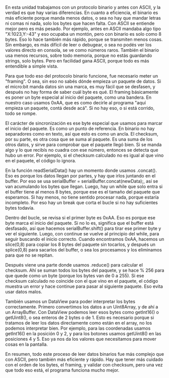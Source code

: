 En esta unidad trabajamos con un protocolo binario y antes con ASCII, y la verdad es que hay varias diferencias. En cuanto a eficiencia, el binario es más eficiente porque manda menos datos, o sea no hay que mandar letras ni comas ni nada, solo los bytes que hacen falta. Con ASCII se entiende mejor pero es más pesado. Por ejemplo, antes en ASCII mandaba algo tipo "X:1023,Y:-43" y eso ocupaba un montón, pero con binario es solo como 8 bytes. Eso lo hace también más rápido, porque se transmiten menos cosas. Sin embargo, es más difícil de leer o debugear, o sea no podés ver los valores directo en consola, se ve como números raros. También el binario usa menos recursos, sobre todo memoria, porque no estás guardando strings, solo bytes. Pero en facilidad gana ASCII, porque todo es más entendible a simple vista.

Para que todo eso del protocolo binario funcione, fue necesario meter un "framing". O sea, sin eso no sabés dónde empieza un paquete de datos. Si el micro:bit manda datos sin una marca, es muy fácil que se desfasen, y después no hay forma de saber cuál byte es qué. El framing básicamente es poner un byte especial al inicio del paquete, como una bandera. En nuestro caso usamos 0xAA, que es como decirle al programa "aquí empieza un paquete, contá desde acá". Si no hay eso, o si está corrido, todo se rompe.

El carácter de sincronización es ese byte especial que usamos para marcar el inicio del paquete. Es como un punto de referencia. En binario no hay separadores como en texto, así que esto es como un ancla. El checksum, por su parte, es otra cosa que se suma al paquete. Es una suma de los otros datos, y sirve para comprobar que el paquete llegó bien. Si se manda algo y lo que recibís no cuadra con ese número, entonces se detecta que hubo un error. Por ejemplo, si el checksum calculado no es igual al que vino en el paquete, el código lo ignora.

En la función readSerialData() hay un momento donde usamos .concat(). Eso es porque los datos llegan por partes, y hay que irlos juntando en el buffer. Por eso se usa serialBuffer = serialBuffer.concat(newData);, así se van acumulando los bytes que llegan. Luego, hay un while que solo entra si el buffer tiene al menos 8 bytes, porque ese es el tamaño del paquete que esperamos. Si hay menos, no tiene sentido procesar nada, porque estaría incompleto. Por eso hay un break que corta el bucle si no hay suficientes bytes todavía.

Dentro del bucle, se revisa si el primer byte es 0xAA. Eso es porque ese byte marca el inicio del paquete. Si no lo es, significa que el buffer está desfasado, así que hacemos serialBuffer.shift() para tirar ese primer byte y ver el siguiente. Luego, con continue se vuelve al principio del while, para seguir buscando el inicio correcto. Cuando encontramos 0xAA, hacemos un slice(0,8) para copiar los 8 bytes del paquete sin tocarlos, y después un splice(0,8) para sacarlos del buffer, o sea los procesamos y los eliminamos para que no se repitan.

Después viene una parte donde usamos .reduce() para calcular el checksum. Ahí se suman todos los bytes del paquete, y se hace % 256 para que quede como un byte (porque los bytes van de 0 a 255). Si ese checksum calculado no coincide con el que vino en el paquete, el código muestra un error y hace continue para pasar al siguiente paquete. Eso evita usar datos malos.

También usamos un DataView para poder interpretar los bytes correctamente. Primero convertimos los datos a un Uint8Array, y de ahí a un ArrayBuffer. Con DataView podemos leer esos bytes como getInt16() o getUint8(), o sea enteros de 2 bytes o de 1. Esto es necesario porque si tratamos de leer los datos directamente como están en el array, no los podemos interpretar bien. Por ejemplo, para las coordenadas usamos getInt16() en la posición 0 y 2, y para los botones usamos getUint8() en las posiciones 4 y 5. Eso ya nos da los valores que necesitamos para mover cosas en la pantalla.

En resumen, todo este proceso de leer datos binarios fue más complejo que con ASCII, pero también más eficiente y rápido. Hay que tener más cuidado con el orden de los bytes, el framing, y validar con checksum, pero una vez que todo eso está, el programa funciona mucho mejor.
